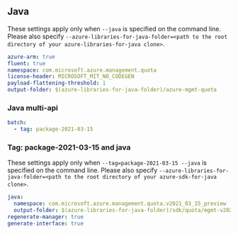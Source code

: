 ## Java

These settings apply only when `--java` is specified on the command line.
Please also specify `--azure-libraries-for-java-folder=<path to the root directory of your azure-libraries-for-java clone>`.

``` yaml $(java)
azure-arm: true
fluent: true
namespace: com.microsoft.azure.management.quota
license-header: MICROSOFT_MIT_NO_CODEGEN
payload-flattening-threshold: 1
output-folder: $(azure-libraries-for-java-folder)/azure-mgmt-quota
```

### Java multi-api

```yaml $(java) && $(multiapi)
batch:
  - tag: package-2021-03-15
```

### Tag: package-2021-03-15 and java

These settings apply only when `--tag=package-2021-03-15 --java` is specified on the command line.
Please also specify `--azure-libraries-for-java-folder=<path to the root directory of your azure-sdk-for-java clone>`.

``` yaml $(tag) == 'package-2021-03-15' && $(java) && $(multiapi)
java:
  namespace: com.microsoft.azure.management.quota.v2021_03_15_preview
  output-folder: $(azure-libraries-for-java-folder)/sdk/quota/mgmt-v2021_03_15_preview
regenerate-manager: true
generate-interface: true
```